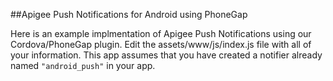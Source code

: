 ##Apigee Push Notifications for Android using PhoneGap

Here is an example implmentation of Apigee Push Notifications using our Cordova/PhoneGap plugin. Edit the assets/www/js/index.js file with all of your information. This app assumes that you have created a notifier already named `"android_push"` in your app.


